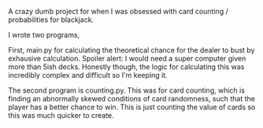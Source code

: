 A crazy dumb project for when I was obsessed with card counting / probabilities for blackjack.

I wrote two programs, 

First, main.py for calculating the theoretical chance for the dealer to bust by exhausive calculation.
Spoiler alert:
I would need a super computer given more than 5ish decks.
Honestly though, the logic for calculating this was incredibly complex and difficult so I'm keeping it.

The second program is counting.py. This was for card counting, which is finding an abnormally skewed conditions of card randomness, such that the player has a better chance to win. This is just counting the value of cards so this was much quicker to create.
